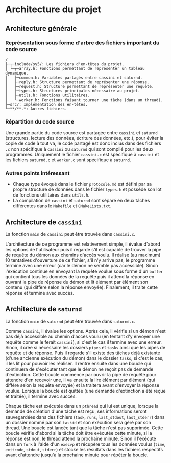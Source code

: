 # Architecture du projet

## Architecture générale

### Représentation sous forme d'arbre des fichiers important du code source

```
/
├─┬─include/sy5/: Les fichiers d'en-têtes du projet.
│ └─┬─array.h: Fonctions permettant de représenter un tableau dynamique.
│   ├─common.h: Variables partagés entre cassini et saturnd.
│   ├─reply.h: Structure permettant de représenter une réponse.
│   ├─request.h: Structure permettant de représenter une requête.
│   ├─types.h: Structures principales nécessaire au projet.
│   ├─utils.h: Fonctions utilitaires.
│   └─worker.h: Fonctions faisant tourner une tâche (dans un thread).
├─src/: Implémentation des en-têtes.
└─**/**.*: Autres fichiers.
```

### Répartition du code source

Une grande partie du code source est partagée entre `cassini` et `saturnd` (structures, lecture des données, écriture des données, etc.), pour éviter la copie de code à tout va, le code partagé est donc inclus dans des fichiers `.c` non spécifique à `cassini` ou `saturnd` qui sont compilé pour les deux programmes. Uniquement le fichier `cassini.c` est spécifique à `cassini` et les fichiers `saturnd.c` et `worker.c` sont spécifique à `saturnd`.

### Autres points intéressant

- Chaque type évoqué dans le fichier `protocole.md` est défini par sa propre structure de données dans le fichier `types.h` et possède son lot de fonctions utilitaires dans `utils.h`.
- La compilation de `cassini` et `saturnd` sont séparé en deux tâches différentes dans le `Makefile` et `CMakeLists.txt`.

## Architecture de `cassini`

La fonction `main` de `cassini` peut être trouvée dans `cassini.c`.

L'architecture de ce programme est relativement simple, il évalue d'abord les options de l'utilisateur puis il regarde s'il est capable de trouver la pipe de requête du démon aux chemins d'accès voulu. Il réalise (au maximum) 10 tentatives d'ouverture de ce fichier, s'il n'y arrive pas, le programme termine avec une erreur (car le démon ne semble pas accessible). Sinon l'exécution continue en envoyant la requête voulue sous forme d'un `buffer` qui contient tous les données de la requête puis il attend la réponse en ouvrant la pipe de réponse du démon et lit élément par élément son contenu (qui diffère selon la réponse envoyée). Finalement, il traite cette réponse et termine avec succès.

## Architecture de `saturnd`

La fonction `main` de `saturnd` peut être trouvée dans `saturnd.c`.

Comme `cassini`, il évalue les options. Après cela, il vérifie si un démon n'est pas déjà accessible au chemin d'accès voulu (en tentant d'y envoyer une requête comme le ferait `cassini`), si c'est le cas il termine avec une erreur. Sinon, il crée si nécessaire les dossiers `pipes` et `tasks` ainsi que les pipes de requête et de réponse. Puis il regarde s'il existe des tâches déjà existante (d'une ancienne exécution du démon) dans le dossier `tasks`, si c'est le cas, il les lit pour pouvoir les réaliser. Il rentre ensuite dans une boucle qui continuera de s'exécuter tant que le démon ne reçoit pas de demande d'extinction. Cette boucle commence par ouvrir la pipe de requête pour attendre d'en recevoir une, il va ensuite la lire élément par élément (qui diffère selon la requête envoyée) et la traitera avant d'envoyer la réponse voulue. Lorsque la boucle est quittée (une demande d'extinction a été reçue et traitée), il termine avec succès.

Chaque tâche est exécutée dans un `pthread` qui lui est unique, lorsque la demande de création d'une tâche est reçu, ses informations seront sauvegardées dans des fichiers (`task`, `runs`, `last_stdout`, `last_stderr`) dans un dossier nommé par son `taskid` et son exécution sera géré par son thread. Une boucle est lancée tant que la tâche n'est pas supprimée. Cette boucle vérifie d'abord si la tâche doit être exécutée cette minute, si la réponse est non, le thread attend la prochaine minute. Sinon il l'exécute dans un `fork` à l'aide d'un `execvp` et récupère tous les données voulus (`time`, `exitcode`, `stdout`, `stderr`) et stocke les résultats dans les fichiers respectifs avant d'attendre jusqu'à la prochaine minute pour répéter la boucle.